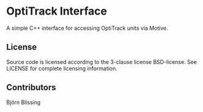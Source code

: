 OptiTrack Interface
==================

A simple C++ interface for accessing OptiTrack units via Motive.

License
-------
Source code is licensed according to the 3-clause license BSD-license. 
See LICENSE for complete licensing information. 

Contributors
------------
Björn Blissing
